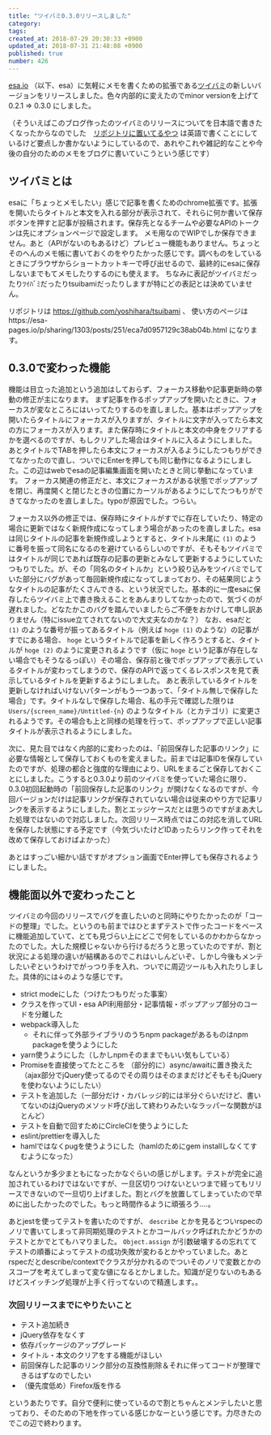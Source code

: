 ```yaml
---
title: "ツイバミ0.3.0リリースしました"
category: 
tags: 
created_at: 2018-07-29 20:30:33 +0900
updated_at: 2018-07-31 21:48:08 +0900
published: true
number: 426
---
```


[esa.io](https://esa.io) （以下、esa）に気軽にメモを書くための拡張である[ツイバミ](https://chrome.google.com/webstore/detail/tsuibami/fdlmhgjffhgfdgcihijjlfgglhkkbghn)の新しいバージョンをリリースしました。色々内部的に変えたのでminor versionを上げて 0.2.1 => 0.3.0 にしました。

（そういえばこのブログ作ったのツイバミのリリースについてを日本語で書きたくなったからなのでした　[リポジトリに置いてるやつ](https://github.com/yoshihara/tsuibami/blob/master/news.md) は英語で書くことにしているけど要点しか書かないようにしているので、あれやこれや雑記的なことや今後の自分のためのメモをブログに書いていこうという感じです）

## ツイバミとは

esaに「ちょっとメモしたい」感じで記事を書くためのchrome拡張です。拡張を開いたらタイトルと本文を入れる部分が表示されて、それらに何か書いて保存ボタンを押すと記事が投稿されます。保存先となるチームや必要なAPIのトークンは先にオプションページで設定します。
メモ用なのでWIPでしか保存できません。あと（APIがないのもあるけど）プレビュー機能もありません。ちょっとそのへんのメモ帳に書いておくのをやりたかった感じです。調べものをしているときにブラウザからショートカットキーで呼び出せるので、最終的にesaに保存しないまでもてメモしたりするのにも使えます。
ちなみに表記がツイバミだったりﾂｲﾊﾞﾐだったりtsuibamiだったりしますが特にどの表記とは決めていません。

リポジトリは https://github.com/yoshihara/tsuibami 、
使い方のページはhttps://esa-pages.io/p/sharing/1303/posts/251/eca7d0957129c38ab04b.html になります。

## 0.3.0で変わった機能

機能は目立った追加という追加はしておらず、フォーカス移動や記事更新時の挙動の修正が主になります。
まず記事を作るポップアップを開いたときに、フォーカスが変なところにはいってたりするのを直しました。基本はポップアップを開いたらタイトルにフォーカスが入りますが、タイトルに文字が入ってたら本文の方にフォーカスが入ります。また保存時にタイトルと本文の中身をクリアするかを選べるのですが、もしクリアした場合はタイトルに入るようにしました。
あとタイトルでTABを押したら本文にフォーカスが入るようにしたつもりができてなかったので直し、ついでにEnterを押しても同じ動作になるようにしました。この辺はwebでesaの記事編集画面を開いたときと同じ挙動になっています。
フォーカス関連の修正だと、本文にフォーカスがある状態でポップアップを閉じ、再度開くと閉じたときの位置にカーソルがあるようにしてたつもりができてなかったのを直しました。typoが原因でした。つらい。

フォーカス以外の修正では、保存時にタイトルがすでに存在していたり、特定の場合に更新ではなく新規作成になってしまう場合があったのを直しました。esaは同じタイトルの記事を新規作成しようとすると、タイトル末尾に `(1)` のように番号を振って同名になるのを避けているらしいのですが、そもそもツイバミではタイトルが同じであれば既存の記事の更新とみなして更新するようにしていたつもりでした。が、その「同名のタイトルか」という絞り込みをツイバミでしていた部分にバグがあって毎回新規作成になってしまっており、その結果同じようなタイトルの記事がたくさんできる、という状況でした。基本的に一度esaに保存したらツイバミ上で書き換えることをあんまりしてなかったので、気づくのが遅れました。どなたかこのバグを踏んでいましたらご不便をおかけして申し訳ありません（特にissue立てされてないので大丈夫なのかな？）
なお、esaだと `(1)` のような番号が振ってあるタイトル（例えば `hoge (1)` のような）の記事がすでにある場合、 `hoge` というタイトルで記事を新しく作ろうとすると、タイトルが `hoge (2)` のように変更されるようです（仮に `hoge` という記事が存在しない場合でもそうなるっぽい）その場合、保存前と後でポップアップで表示しているタイトルが変わってしまうので、保存のAPIで返ってくるレスポンスを見て表示しているタイトルを更新するようにしました。
あと表示しているタイトルを更新しなければいけないパターンがもう一つあって、「タイトル無しで保存した場合」です。タイトルなしで保存した場合、私の手元で確認した限りは `Users/{screen_name}/Untitled-{n}` のようなタイトル（とカテゴリ）に変更されるようです。その場合も上と同様の処理を行って、ポップアップで正しい記事タイトルが表示されるようにしました。

次に、見た目ではなく内部的に変わったのは、「前回保存した記事のリンク」に必要な情報として保存しておくものを変えました。前までは記事IDを保存していたのですが、処理の都合と強度的な理由により、URLをまるごと保存しておくことにしました。こうすると0.3.0より前のツイバミを使っていた場合に限り、0.3.0初回起動時の「前回保存した記事のリンク」が開けなくなるのですが、今回バージョンだけは記事リンクが保存されていない場合は従来のやり方で記事リンクを表示するようにしました。割とエッジケースだとは思うのですがまあ大した処理ではないので対応しました。次回リリース時点ではこの対応を消してURLを保存した状態にする予定です（今気づいたけどIDあったらリンク作ってそれを改めて保存しておけばよかった）

あとはすっごい細かい話ですがオプション画面でEnter押しても保存されるようにしました。

## 機能面以外で変わったこと

ツイバミの今回のリリースでバグを直したいのと同時にやりたかったのが「コードの整理」でした。というのも前まではひとまずテストで作ったコードをベースに機能追加していて、とても見づらい上にどこで何をしているのかわからなかったのでした。大した規模じゃないから行けるだろうと思っていたのですが、割と状況による処理の違いが結構あるのでこれはいしんどいぞ、しかし今後もメンテしたいぞというわけでがっつり手を入れ、ついでに周辺ツールも入れたりしました。具体的には↓のような感じです。

- strict modeにした（つけたつもりだった事案）
- クラスを作ってUI・esa API利用部分・記事情報・ポップアップ部分のコードを分離した
- webpack導入した
    - それに伴って外部ライブラリのうちnpm packageがあるものはnpm packageを使うようにした
- yarn使うようにした（しかしnpmそのままでもいい気もしている）
- Promiseを直接使ってたところを （部分的に）async/awaitに置き換えた（ajax部分でjQuery使ってるのでその周りはそのままだけどそもそもjQueryを使わないようにしたい）
- テストを追加した（一部分だけ・カバレッジ的には半分ぐらいだけど、書いてないのはjQueryのメソッド呼び出して終わりみたいなラッパーな関数がほとんど）
- テストを自動で回すためにCircleCIを使うようにした
- eslint/prettierを導入した
- hamlではなくpugを使うようにした（hamlのためにgem installしなくてすむようになった）

なんというか多少まともになったかなぐらいの感じがします。テストが完全に追加されているわけではないですが、一旦区切りつけないといつまで経ってもリリースできないので一旦切り上げました。割とバグを放置してしまっていたので早めに出したかったのでした。もっと時間作るように頑張ろう....。

あとjestを使ってテストを書いたのですが、 `describe` とかを見るとついrspecのノリで書いてしまって非同期処理のテストとかコールバック呼ばれたかどうかのテストとかでとてもハマりました。 `Object.assign` が引数破壊するの忘れててテストの順番によってテストの成功失敗が変わるとかやっていました。あとrspecだとdescribe/contextでクラスが分かれるのでついそのノリで変数とかのスコープを考えてしまって変な値になるとかしました。知識が足りないのもあるけどスイッチング処理が上手く行ってないので精進します。。

### 次回リリースまでにやりたいこと

- テスト追加続き
- jQuery依存をなくす
- 依存パッケージのアップグレード
- タイトル・本文のクリアをする機能がほしい
- 前回保存した記事のリンク部分の互換性削除＆それに伴ってコードが整理できるはずなのでしたい
- （優先度低め）Firefox版を作る

というあたりです。自分で便利に使っているので割とちゃんとメンテしたいと思っており、そのための下地を作っている感じかなーという感じです。力尽きたのでこの辺で終わります。
